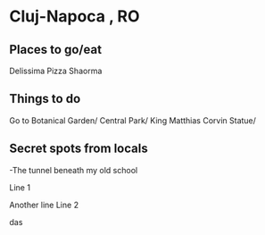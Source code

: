 # Cluj-Napoca , RO

## Places to go/eat
Delissima Pizza
Shaorma



## Things to do

Go to Botanical Garden/
Central Park/
King Matthias Corvin Statue/

## Secret spots from locals
-The tunnel beneath my old school

Line 1

Another line
Line 2


das
